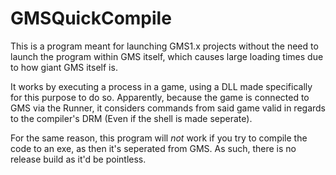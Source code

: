 # GMSQuickCompile
This is a program meant for launching GMS1.x projects without the need to launch the program within GMS itself, which causes large loading times due to how giant GMS itself is.

It works by executing a process in a game, using a DLL made specifically for this purpose to do so. Apparently, because the game is connected to GMS via the Runner, it considers commands from said game valid in regards to the compiler's DRM (Even if the shell is made seperate).

For the same reason, this program will *not* work if you try to compile the code to an exe, as then it's seperated from GMS. As such, there is no release build as it'd be pointless.
